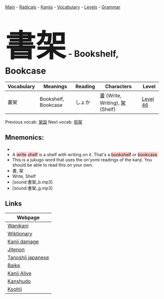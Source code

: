 <style> bigfont {font-size: 100px}</style>
[Main](../README.md) -
[Radicals](../radicals.md) -
[Kanjis](../kanjis.md) -
[Vocabulary](../vocabulary.md) -
[Levels](../levels.md) -
[Grammar](../grammar.md)
# <bigfont> 書架</bigfont> - Bookshelf, Bookcase 

| Vocabulary | Meanings | Reading | Characters | Level |
| --- | --- | --- | --- | --- |
| 書架 | Bookshelf, Bookcase | しょか |  [書](../kanjis/書.md) (Write, Writing), [架](../kanjis/架.md) (Shelf) | [Level 46](../levels/wk_level46.md) |

Previous vocab: [架設](架設.md) Next vocab: [担架](担架.md) 

## Mnemonics:

* 
* A <span style="background-color:#ffcccb"> write</span> <span style="background-color:#ffcccb"> shelf</span> is a shelf with writing on it. That's a <span style="background-color:#ffcccb"> bookshelf</span> or <span style="background-color:#ffcccb"> bookcase</span>.
* This is a jukugo word that uses the on'yomi readings of the kanji. You should be able to read this on your own.
* 書, 架
* Write, Shelf
* [sound:書架_b.mp3]
* [sound:書架_g.mp3]


## Links 

| Webpage |
| --- |
| [Wanikani          ](https://www.wanikani.com/kanji/書架) |
| [Wiktionary        ](https://en.wiktionary.org/wiki/書架) |
| [Kanji damage      ](http://www.kanjidamage.com/kanji/search?utf8=✓&q=書架) |
| [Jitenon           ](https://jitenon.com/kanji/書架) |
| [Tanoshii japanese ](https://www.tanoshiijapanese.com/dictionary/kanji.cfm?k=書架) |
| [Baike             ](https://baike.baidu.com/item/書架) |
| [Kanji Alive       ](https://app.kanjialive.com/書架) |
| [Kanshudo          ](https://www.kanshudo.com/searchmn?q=書架) |
| [Koohii            ](https://kanji.koohii.com/study/kanji/書架) |
